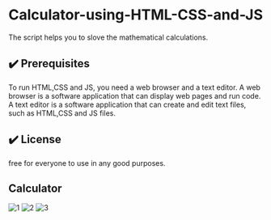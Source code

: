 # Calculator-using-HTML-CSS-and-JS
The script helps you to slove the mathematical calculations.

## :heavy_check_mark: Prerequisites
<!--Remove the below lines and add yours -->
To run HTML,CSS and JS, you need a web browser and a text editor. 
A web browser is a software application that can display web pages and run code.
A text editor is a software application that can create and edit text files, such as HTML,CSS and JS files.

## :heavy_check_mark: License

free for everyone to use in any good purposes.

## Calculator
![1](https://github.com/Raviteja4467/Calculator-using-HTML-CSS-and-JS/assets/123094230/e6e58757-ec3a-43d4-83aa-f315438830e0)
![2](https://github.com/Raviteja4467/Calculator-using-HTML-CSS-and-JS/assets/123094230/27e38ef8-62cf-49bc-866c-249f2534934d)
![3](https://github.com/Raviteja4467/Calculator-using-HTML-CSS-and-JS/assets/123094230/fe2280df-b223-4048-9592-b133d5ad490b)
